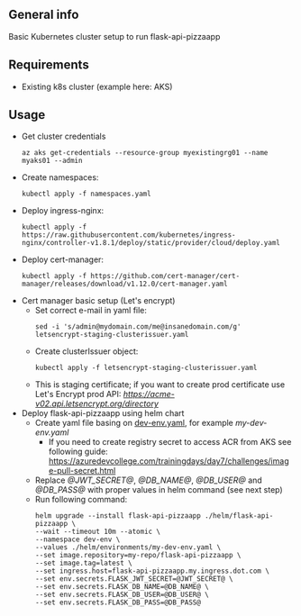 ## General info

Basic Kubernetes cluster setup to run flask-api-pizzaapp

## Requirements

* Existing k8s cluster (example here: AKS)

## Usage
* Get cluster credentials
  ```
  az aks get-credentials --resource-group myexistingrg01 --name myaks01 --admin
  ```
* Create namespaces:
  ```
  kubectl apply -f namespaces.yaml
  ```
* Deploy ingress-nginx:
  ```
  kubectl apply -f https://raw.githubusercontent.com/kubernetes/ingress-nginx/controller-v1.8.1/deploy/static/provider/cloud/deploy.yaml
  ```
* Deploy cert-manager:
  ```
  kubectl apply -f https://github.com/cert-manager/cert-manager/releases/download/v1.12.0/cert-manager.yaml
  ```
* Cert manager basic setup (Let's encrypt)
  * Set correct e-mail in yaml file:
    ```
    sed -i 's/admin@mydomain.com/me@insanedomain.com/g' letsencrypt-staging-clusterissuer.yaml
    ```
  * Create clusterIssuer object:
    ```
    kubectl apply -f letsencrypt-staging-clusterissuer.yaml
    ```
  * This is staging certificate; if you want to create prod certificate use Let's Encrypt prod API: *https://acme-v02.api.letsencrypt.org/directory*
* Deploy flask-api-pizzaapp using helm chart
  * Create yaml file basing on [dev-env.yaml](../../helm/environments/dev-env.yaml), for example *my-dev-env.yaml*
    * If you need to create registry secret to access ACR from AKS see following guide: https://azuredevcollege.com/trainingdays/day7/challenges/image-pull-secret.html
  * Replace *@JWT_SECRET@*, *@DB_NAME@*, *@DB_USER@* and *@DB_PASS@* with proper values in helm command (see next step)
  * Run following command:
    ```
    helm upgrade --install flask-api-pizzaapp ./helm/flask-api-pizzaapp \
    --wait --timeout 10m --atomic \
    --namespace dev-env \
    --values ./helm/environments/my-dev-env.yaml \
    --set image.repository=my-repo/flask-api-pizzaapp \
    --set image.tag=latest \
    --set ingress.host=flask-api-pizzaapp.my.ingress.dot.com \
    --set env.secrets.FLASK_JWT_SECRET=@JWT_SECRET@ \
    --set env.secrets.FLASK_DB_NAME=@DB_NAME@ \
    --set env.secrets.FLASK_DB_USER=@DB_USER@ \
    --set env.secrets.FLASK_DB_PASS=@DB_PASS@
    ```

